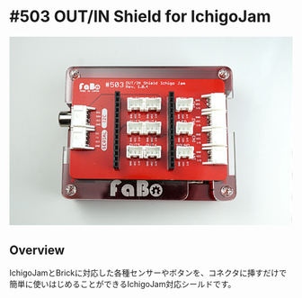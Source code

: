 # #503 OUT/IN Shield for IchigoJam

![](./img/500_outin/product/503_ichigojam.png)
<!--COLORME-->

## Overview
IchigoJamとBrickに対応した各種センサーやボタンを、コネクタに挿すだけで簡単に使いはじめることができるIchigoJam対応シールドです。
